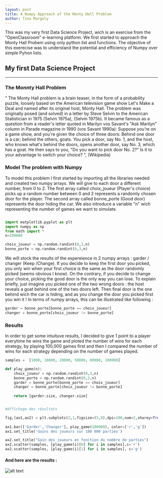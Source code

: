 ```yaml
---
layout: post
title: A Numpy Approach of the Monty Hall Problem
author: Tino Margely
---
```

This was my very first Data Science Project, wich is an exercise from the "OpenClassroom" e-learning platform. We first started to approach the Monty Hall Probem using only python list and functions. The objective of this exerecise was to understand the potential and efficiency of Numpy over simple Pyhon lists. 

## My first Data Science Project 
-----

### The Monnty Hall Problem
" The Monty Hall problem is a brain teaser, in the form of a probability puzzle, loosely based on the American television game show Let's Make a Deal and named after its original host, Monty Hall. The problem was originally posed (and solved) in a letter by Steve Selvin to the American Statistician in 1975 (Selvin 1975a), (Selvin 1975b). It became famous as a question from a reader's letter quoted in Marilyn vos Savant's "Ask Marilyn" column in Parade magazine in 1990 (vos Savant 1990a):
  Suppose you're on a game show, and you're given the choice of three doors: Behind one door is a car; behind the others, goats. You pick a door, say No. 1, and the host, who knows what's behind the doors, opens another door, say No. 3, which has a goat. He then says to you, "Do you want to pick door No. 2?" Is it to your advantage to switch your choice? ", (Wikipedia)
    
### Model The problem with Numpy

To model this problem I first started by importing all the libraries needed and created two numpy arrays. We will give to each door a different number, from 0 to 2. The first array called choix_joueur (Player's choice) picks up a random number between 0 and 2 represents a randomly chosen door for the player. The second array called bonne_porte (Good door) represents the door hiding the car. We also introduce a variable "n" wich representing the number of games we want to simulate.
```python
  ```
  
  ```python
import matplotlib.pyplot as plt
import numpy as np
from math import *
n=100000

choix_joueur = np.random.randint(0,3,n)
bonne_porte = np.random.randint(0,3,n)
  ```
 We will stock the results of the expereience in 2 numpy arrays : garder / changer (Keep /Change). 
 If you decide to keep the first door you picked, you only win when your first choice is the same as the door randomly picked (seems obvious I know). On the contrary, if you decide to change your choice, picking the good door is the only way you can lose. To explain briefly, just imagine you picked one of the two wrong doors : the host reveals a goat behind one of the two doors left. Then final door is the one behind wich the car is hiding, and as you change the door you picked first you win it !
 In terms of numpy arrays, this can be illustrated like following : 
```python
garder = bonne_porte[bonne_porte == choix_joueur]
changer = bonne_porte[choix_joueur != bonne_porte]
  ```
 ### Results
 
In order to get some intuituve results, I decided to give 1 point to a player everytime he wins the game and ploted the number of wins for each strategy, by playing 100,000 games first and then I compared the number of wins for each strategy depending on the number of games played.  

```python
samples =  [1000, 10000, 20000, 50000, 80000, 100000]

def play_game(n):
    choix_joueur = np.random.randint(0,3,n)
    bonne_porte = np.random.randint(0,3,n)
    garder = bonne_porte[bonne_porte == choix_joueur]
    changer = bonne_porte[choix_joueur != bonne_porte]
    
    return [garder.size, changer.size]


#Affichage des résultats

fig,(ax1,ax2) = plt.subplots(2,1,figsize=(5,8),dpi=100,num=2,sharey=True)
        
ax1.bar(['Garder','Changer'], play_game(100000), color=['r','g'])
ax1.set_title('Gains des joueurs sur 100 000 parties')

ax2.set_title("Gain des joueurs en fonction du nombre de parties")
ax2.scatter(samples, [play_game(i)[0] for i in samples],c='r')
ax2.scatter(samples, [play_game(i)[1] for i in samples], c='g')
  ```
  #### And here are the results : 
![alt text](https://github.com/TinoMargely/TinoMargely.github.io/blob/master/images/result.png "Logo Title Text 1")
